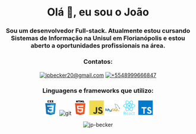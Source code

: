 <h1 align="center">Olá 👋, eu sou o João</h1>
<h3 align="center">Sou um desenvolvedor Full-stack. Atualmente estou cursando Sistemas de Informação na Unisul em Florianópolis e estou aberto a oportunidades profissionais na área. </h3>

<h3 align="center">Contatos:</h3>
<p align="center">
<a href="mailto:jpbecker20@gmail.com" target="blank"><img align="center" src="https://img.shields.io/badge/Gmail-D14836?style=for-the-badge&logo=gmail&logoColor=white" alt="jpbecker20@gmail.com" height="30" width="100" /></a>
<a href="https://api.whatsapp.com/send?phone=5548999666847&text=Ol%C3%A1,%20Olá, vim%20do%20seu%20site" target="blank"><img align="center" src="https://img.shields.io/badge/WhatsApp-25D366?style=for-the-badge&logo=whatsapp&logoColor=white" alt="+5548999666847" height="30" width="100" /></a>
</p>


<h3 align="center">Linguagens e frameworks que utilizo:</h3>
<p align="center"> <img src="https://raw.githubusercontent.com/devicons/devicon/master/icons/css3/css3-original-wordmark.svg" alt="css3" width="40" height="40"/>
<img src="https://www.vectorlogo.zone/logos/git-scm/git-scm-icon.svg" alt="git" width="40" height="40"/> 
<img src="https://raw.githubusercontent.com/devicons/devicon/master/icons/html5/html5-original-wordmark.svg" alt="html5" width="40" height="40"/> 
<img src="https://raw.githubusercontent.com/devicons/devicon/master/icons/javascript/javascript-original.svg" alt="javascript" width="40" height="40"/> 
<img src="https://raw.githubusercontent.com/devicons/devicon/master/icons/mysql/mysql-original-wordmark.svg" alt="mysql" width="40" height="40"/>  
<img src="https://raw.githubusercontent.com/devicons/devicon/master/icons/react/react-original-wordmark.svg" alt="react" width="40" height="40"/> 
<img src="https://raw.githubusercontent.com/devicons/devicon/master/icons/typescript/typescript-original.svg" alt="typescript" width="40" height="40"/> </p>


<div align="center"><img src="https://github-readme-stats.vercel.app/api/top-langs?username=jp-becker&show_icons=true&locale=en&layout=compact" alt="jp-becker" /></div>
